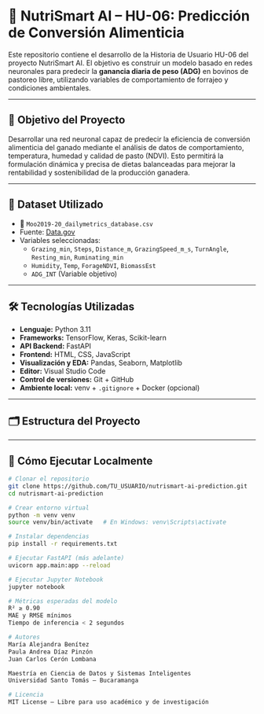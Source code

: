 # 🧠 NutriSmart AI – HU-06: Predicción de Conversión Alimenticia

Este repositorio contiene el desarrollo de la Historia de Usuario HU-06 del proyecto NutriSmart AI. El objetivo es construir un modelo basado en redes neuronales para predecir la **ganancia diaria de peso (ADG)** en bovinos de pastoreo libre, utilizando variables de comportamiento de forrajeo y condiciones ambientales.

---

## 🎯 Objetivo del Proyecto

Desarrollar una red neuronal capaz de predecir la eficiencia de conversión alimenticia del ganado mediante el análisis de datos de comportamiento, temperatura, humedad y calidad de pasto (NDVI). Esto permitirá la formulación dinámica y precisa de dietas balanceadas para mejorar la rentabilidad y sostenibilidad de la producción ganadera.

---

## 🧩 Dataset Utilizado

- 📄 `Moo2019-20_dailymetrics_database.csv`
- Fuente: [Data.gov](https://catalog.data.gov/dataset/data-from-can-measurements-of-foraging-behaviour-predict-variation-in-weight-gains-of-free-f45bb)
- Variables seleccionadas:
  - `Grazing_min`, `Steps`, `Distance_m`, `GrazingSpeed_m_s`, `TurnAngle`, `Resting_min`, `Ruminating_min`
  - `Humidity`, `Temp`, `ForageNDVI`, `BiomassEst`
  - `ADG_INT` (Variable objetivo)

---

## 🛠️ Tecnologías Utilizadas

- **Lenguaje:** Python 3.11
- **Frameworks:** TensorFlow, Keras, Scikit-learn
- **API Backend:** FastAPI
- **Frontend:** HTML, CSS, JavaScript
- **Visualización y EDA:** Pandas, Seaborn, Matplotlib
- **Editor:** Visual Studio Code
- **Control de versiones:** Git + GitHub
- **Ambiente local:** venv + `.gitignore` + Docker (opcional)

---

## 🗂️ Estructura del Proyecto



---

## 🚀 Cómo Ejecutar Localmente

```bash
# Clonar el repositorio
git clone https://github.com/TU_USUARIO/nutrismart-ai-prediction.git
cd nutrismart-ai-prediction

# Crear entorno virtual
python -m venv venv
source venv/bin/activate   # En Windows: venv\Scripts\activate

# Instalar dependencias
pip install -r requirements.txt

# Ejecutar FastAPI (más adelante)
uvicorn app.main:app --reload

# Ejecutar Jupyter Notebook
jupyter notebook

# Métricas esperadas del modelo
R² ≥ 0.90
MAE y RMSE mínimos
Tiempo de inferencia < 2 segundos

# Autores
María Alejandra Benítez
Paula Andrea Díaz Pinzón
Juan Carlos Cerón Lombana

Maestría en Ciencia de Datos y Sistemas Inteligentes
Universidad Santo Tomás – Bucaramanga

# Licencia
MIT License – Libre para uso académico y de investigación